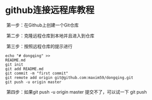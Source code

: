 # github连接远程库教程

​		第一步：在Github上创建一个Git仓库

​	    第二步：克隆远程仓库到本地并且进入到仓库

​		第三步：按照远程仓库的提示进行

```
echo "# dongqing" >> 
README.md
git init
git add README.md
git commit -m "first commit"
git remote add origin git@github.com:maxim59/dongqing.git
git push -u origin master
```

​		第四步：如果git push -u origin master	提交不了，可以试一下 git push